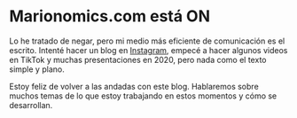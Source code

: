 # Marionomics.com está ON

Lo he tratado de negar, pero mi medio más eficiente de comunicación es el escrito. Intenté hacer un blog en [Instagram](www.instagram.com/marionomics), empecé a hacer algunos videos en TikTok y muchas presentaciones en 2020, pero nada como el texto simple y plano.

Estoy feliz de volver a las andadas con este blog. Hablaremos sobre muchos temas de lo que estoy trabajando en estos momentos y cómo se desarrollan.

